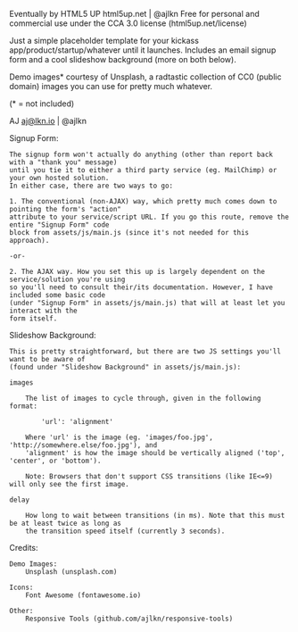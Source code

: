 Eventually by HTML5 UP
html5up.net | @ajlkn
Free for personal and commercial use under the CCA 3.0 license (html5up.net/license)

Just a simple placeholder template for your kickass app/product/startup/whatever until it
launches. Includes an email signup form and a cool slideshow background (more on both below).

Demo images\* courtesy of Unsplash, a radtastic collection of CC0 (public domain) images
you can use for pretty much whatever.

(\* = not included)

AJ
aj@lkn.io | @ajlkn

Signup Form:

    The signup form won't actually do anything (other than report back with a "thank you" message)
    until you tie it to either a third party service (eg. MailChimp) or your own hosted solution.
    In either case, there are two ways to go:

    1. The conventional (non-AJAX) way, which pretty much comes down to pointing the form's "action"
    attribute to your service/script URL. If you go this route, remove the entire "Signup Form" code
    block from assets/js/main.js (since it's not needed for this approach).

    -or-

    2. The AJAX way. How you set this up is largely dependent on the service/solution you're using
    so you'll need to consult their/its documentation. However, I have included some basic code
    (under "Signup Form" in assets/js/main.js) that will at least let you interact with the
    form itself.

Slideshow Background:

    This is pretty straightforward, but there are two JS settings you'll want to be aware of
    (found under "Slideshow Background" in assets/js/main.js):

    images

    	The list of images to cycle through, given in the following format:

    		'url': 'alignment'

    	Where 'url' is the image (eg. 'images/foo.jpg', 'http://somewhere.else/foo.jpg'), and
    	'alignment' is how the image should be vertically aligned ('top', 'center', or 'bottom').

    	Note: Browsers that don't support CSS transitions (like IE<=9) will only see the first image.

    delay

    	How long to wait between transitions (in ms). Note that this must be at least twice as long as
    	the transition speed itself (currently 3 seconds).

Credits:

    Demo Images:
    	Unsplash (unsplash.com)

    Icons:
    	Font Awesome (fontawesome.io)

    Other:
    	Responsive Tools (github.com/ajlkn/responsive-tools)
